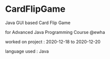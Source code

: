 # CardFlipGame
Java GUI based Card Flip Game

for Advanced Java Programming Course @ewha

worked on project : 2020-12-18 to 2020-12-20

language used : Java
